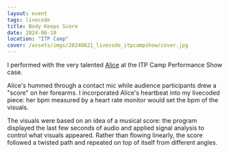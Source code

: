 ```yaml
---
layout: event
tags: livecode
title: Body Keeps Score
date: 2024-06-10
location: "ITP Camp"
cover: /assets/imgs/20240621_livecode_itpcampshow/cover.jpg
---
```


I performed with the very talented [Alice](http://instagram.com/flightedcormorant) at the ITP Camp Performance Show case.

Alice's hummed through a contact mic while audience participants drew a "score" on her forearms. I incorporated Alice's heartbeat into my livecoded piece: her bpm measured by a heart rate monitor would set the bpm of the visuals.

The visuals were based on an idea of a musical score: the program displayed the last few seconds of audio and applied signal analysis to control what visuals appeared. Rather than flowing linearly, the score followed a twisted path and repeated on top of itself from different angles.